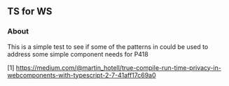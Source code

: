 ## TS for WS

### About
This is a simple test to see if some of the patterns
in  could be used to address some simple component needs for 
P418


 [1] https://medium.com/@martin_hotell/true-compile-run-time-privacy-in-webcomponents-with-typescript-2-7-41aff17c69a0